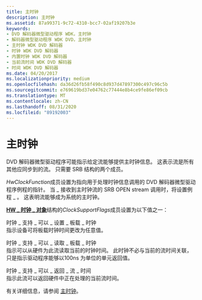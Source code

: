 ```yaml
---
title: 主时钟
description: 主时钟
ms.assetid: 87a99371-9c72-4310-bcc7-02af19207b3e
keywords:
- DVD 解码器微型驱动程序 WDK，主时钟
- 解码器微型驱动程序 WDK DVD，主时钟
- 主时钟 WDK DVD 解码器
- 时钟 WDK DVD 解码器
- 内置时钟 WDK DVD 解码器
- 当前流时间 WDK DVD 解码器
- 时间 WDK DVD 解码器
ms.date: 04/20/2017
ms.localizationpriority: medium
ms.openlocfilehash: da36d26fb58f490c8d937d47897300c497c96c5b
ms.sourcegitcommit: e769619bd37e04762c77444e8b4ce9fe86ef09cb
ms.translationtype: MT
ms.contentlocale: zh-CN
ms.lasthandoff: 08/31/2020
ms.locfileid: "89192003"
---
```

# <a name="master-clock"></a>主时钟





DVD 解码器微型驱动程序可能指示给定流能够提供主时钟信息。 这表示流是所有其他应同步到的流。 只需要 SRB 结构的两个成员。

*HwClockFunction*成员设置为指向用于处理时钟信息调用的 DVD 解码器微型驱动程序例程的指针。 当 \_ 接收到主时钟流的 SRB OPEN stream 调用时，将设置例程 \_ 。 这表明流能够成为系统的主时钟。

[**HW \_ 时钟 \_ 对象**](/windows-hardware/drivers/ddi/strmini/ns-strmini-_hw_clock_object)结构的*ClockSupportFlags*成员设置为以下值之一：

<a href="" id="clock-support-can-set-onboard-clock"></a>时钟 \_ 支持 \_ 可以 \_ 设置 \_ 板载 \_ 时钟  
指示设备可将板载时钟时间更改为任意值。

<a href="" id="clock-support-can-read-onboard-clock"></a>时钟 \_ 支持 \_ 可以 \_ 读取 \_ 板载 \_ 时钟  
指示可以从硬件为此流读取当前的时钟时间。 此时钟不必与当前的流时间关联，只是指示驱动程序能够以100ns 为单位的单元返回值。

<a href="" id="clock-support-can-return-stream-time"></a>时钟 \_ 支持 \_ 可以 \_ 返回 \_ 流 \_ 时间  
指示此流可以返回硬件中正在处理的当前流时间。

有关详细信息，请参阅 [主时钟](master-clocks.md)。

 

